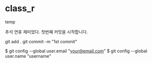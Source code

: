 # class_r
temp

추석 연휴 재미었다. 
첫번째 커밋을 시작합니다. 

git add . 
git commit -m "1st commit"

$ git config --global user.email "your@email.com"
$ git config --global user.name "username"
